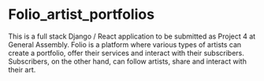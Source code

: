 # Folio_artist_portfolios
This is a full stack Django / React application to be submitted as Project 4 at General Assembly. Folio is a platform where various types of artists can create a portfolio, offer their services and interact with their subscribers. Subscribers, on the other hand, can follow artists, share and interact with their art. 
